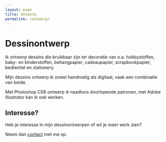 ```yaml
---
layout: page
title: Ontwerp
permalink: /ontwerp/
---
```

Dessinontwerp
=============
Ik ontwerp dessins die bruikbaar zijn ter decoratie van o.a. hobbystoffen, baby- en kinderstoffen, behangpapier, cadeaupapier, scrapbookpapier, bedtextiel en stationery.

Mijn dessins ontwerp ik zowel handmatig als digitaal, vaak een combinatie van beide.

Met Photoshop CS6 ontwerp ik naadloos doorlopende patronen, met Adobe Illustrator kan ik ook werken.
			

Interesse?
----------	
Heb je interesse in mijn dessinontwerpen of wil je meer werk zien?

Neem dan <a href="/wordpress/contact/" title="contactgegevens">contact</a> met me op.
